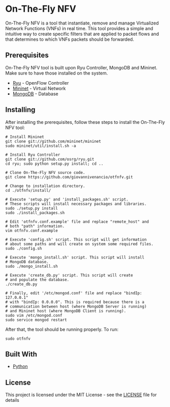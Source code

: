 # On-The-Fly NFV

On-The-Fly NFV is a tool that instantiate, remove and manage Virtualized Network Functions (VNFs) in real time. This tool provides a simple and intuitive way to create specific filters that are applied to packet flows and that determines to which VNFs packets should be forwarded.

## Prerequisites

On-The-Fly NFV tool is built upon Ryu Controller, MongoDB and Mininet. Make sure to have those installed on the system.

* [Ryu](https://osrg.github.io/ryu/) - OpenFlow Controller
* [Mininet](http://mininet.org/) - Virtual Network
* [MongoDB](https://www.mongodb.com/) - Database

## Installing

After installing the prerequisites, follow these steps to install the On-The-Fly NFV tool:

```
# Install Mininet
git clone git://github.com/mininet/mininet
sudo mininet/util/install.sh -a

# Install Ryu Controller
git clone git://github.com/osrg/ryu.git
cd ryu; sudo python setup.py install; cd ..

# Clone On-The-Fly NFV source code.
git clone https://github.com/giovannivenancio/otfnfv.git

# Change to installation directory.
cd ./otfnfv/install/

# Execute 'setup.py' and 'install_packages.sh' script.
# These scripts will install necessary packages and libraries.
sudo ./setup.py install
sudo ./install_packages.sh

# Edit 'otfnfv.conf.example' file and replace "remote_host" and
# both "path" information.
vim otfnfv.conf.example

# Execute 'config.sh' script. This script will get information
# about some paths and will create on system some required files.
sudo ./config.sh

# Execute 'mongo_install.sh' script. This script will install
# MongoDB database.
sudo ./mongo_install.sh

# Execute 'create_db.py' script. This script will create
# and populate the database.
./create_db.py

# Finally, edit '/etc/mongod.conf' file and replace "bindIp: 127.0.0.1"
# with "bindIp: 0.0.0.0". This is required because there is a
# communication between host (where MongoDB Server is running)
# and Mininet host (where MongoDB Client is running).
sudo vim /etc/mongod.conf
sudo service mongod restart
```

After that, the tool should be running properly.
To run:

```
sudo otfnfv
```

## Built With

* [Python](https://www.python.org/)

## License

This project is licensed under the MIT License - see the [LICENSE](LICENSE) file for details
